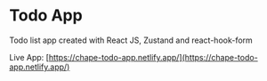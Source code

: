 # Todo App
Todo list app created with React JS, Zustand and react-hook-form

Live App: [https://chape-todo-app.netlify.app/](https://chape-todo-app.netlify.app/)
